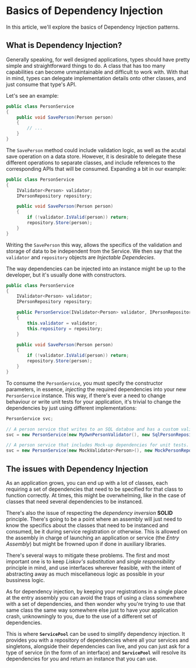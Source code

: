 # Basics of Dependency Injection

In this article, we'll explore the basics of Dependency Injection patterns.

## What is Dependency Injection?
Generally speaking, for well designed applications, types should have pretty
simple and straightforward things to do. A class that has too many capabilities
can become unmaintainable and difficult to work with. With that in mind,
types can delegate implementation details onto other classes, and just consume
that type's API.

Let's see an example:

```csharp
public class PersonService
{
    public void SavePerson(Person person)
    {
        // ...
    }
}
```
The `SavePerson` method could include validation logic, as well as the acutal
save operation on a data store. However, it is desirable to delegate these
different operations to separate classes, and include references to the
corresponding APIs that will be consumed. Expanding a bit in our example:
```csharp
public class PersonService
{
    IValidator<Person> validator;
    IPersonRepository repository;

    public void SavePerson(Person person)
    {
        if (!validator.IsValid(person)) return;
        repository.Store(person);
    }
}
```
Writing the `SavePerson` this way, allows the specifics of the validation and
 storage of data to be independent from the Service. We then say that the
 `validator` and `repository` objects are *Injectable Dependecies*.

The way dependencies can be injected into an instance might be up to the
developer, but it's usually done with constructors.
```csharp
public class PersonService
{
    IValidator<Person> validator;
    IPersonRepository repository;

    public PersonService(IValidator<Person> validator, IPersonRepository repository)
    {
        this.validator = validator;
        this.repository = repository;
    }

    public void SavePerson(Person person)
    {
        if (!validator.IsValid(person)) return;
        repository.Store(person);
    }
}
```
To consume the `PersonService`, you must specify the constructor parameters, in
essence, *injecting* the required dependencies into your new `PersonService`
instance. This way, if there's ever a need to change behaviour or write unit
tests for your application, it's trivial to change the dependencies by just
using different implementations:
```csharp
PersonService svc;

// A person service that writes to an SQL databse and has a custom validator.
svc = new PersonService(new MyOwnPersonValidator(), new SqlPersonRepository());

// A person service that includes Mock-up dependencies for unit tests.
svc = new PersonService(new MockValidator<Person>(), new MockPersonRepository());
```
## The issues with Dependency Injection
As an application grows, you can end up with a lot of classes, each requiring a
set of dependencies that need to be specified for that class to function
correctly. At times, this might be overwhelming, like in the case of classes
that need several dependencies to be instanced.

There's also the issue of respecting the *dependency inversion* **SOLID**
principle. There's going to be a point where an assembly will just need to know
the specifics about the classes that need to be instanced and consumed, be it
during service registration or otherwise. This is allowed on the assembly in
charge of launching an application or service (the
*Entry Assembly*) but might be frowned upon if done in auxiliary libraries.

There's several ways to mitigate these problems. The first and most important
one is to keep *Liskov's substitution* and *single responsibility* principle in
mind, and use interfaces wherever feasible, with the intent of abstracting away
as much miscellaneous logic as possible in your bussiness logic.

As for dependency injection, by keeping your registrations in a single place at
the entry assembly you can avoid the traps of using a class somewhere with a
set of dependencies, and then wonder why you're trying to use that same class
the same way somewhere else just to have your application crash, unknowningly
to you, due to the use of a different set of dependencies.

This is where **`ServicePool`** can be used to simplify dependency injection.
It provides you with a repository of dependencies where all your services and
singletons, alongside their dependencies can live, and you can just ask for a
type of service (in the form of an interface) and **`ServicePool`** will
resolve its dependencies for you and return an instance that you can use.